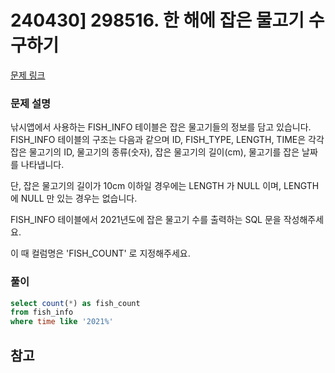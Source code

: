 # 240430] 298516. 한 해에 잡은 물고기 수 구하기

[문제 링크](https://school.programmers.co.kr/learn/courses/30/lessons/298516)

### 문제 설명
낚시앱에서 사용하는 FISH_INFO 테이블은 잡은 물고기들의 정보를 담고 있습니다. FISH_INFO 테이블의 구조는 다음과 같으며 ID, FISH_TYPE, LENGTH, TIME은 각각 잡은 물고기의 ID, 물고기의 종류(숫자), 잡은 물고기의 길이(cm), 물고기를 잡은 날짜를 나타냅니다.  

단, 잡은 물고기의 길이가 10cm 이하일 경우에는 LENGTH 가 NULL 이며, LENGTH 에 NULL 만 있는 경우는 없습니다.  

FISH_INFO 테이블에서 2021년도에 잡은 물고기 수를 출력하는 SQL 문을 작성해주세요.  

이 때 컬럼명은 'FISH_COUNT' 로 지정해주세요.  

### 풀이
```sql
select count(*) as fish_count
from fish_info
where time like '2021%'
```

## 참고
